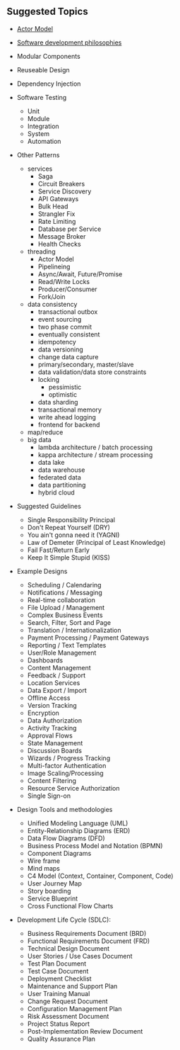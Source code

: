 
## Suggested Topics

- [Actor Model](https://en.wikipedia.org/wiki/Actor_model)
- [Software development philosophies](https://en.wikipedia.org/wiki/List_of_software_development_philosophies)

- Modular Components
- Reuseable Design
- Dependency Injection
- Software Testing
  - Unit
  - Module
  - Integration
  - System
  - Automation
- Other Patterns
  - services
    - Saga
    - Circuit Breakers
    - Service Discovery
    - API Gateways
    - Bulk Head
    - Strangler Fix
    - Rate Limiting
    - Database per Service
    - Message Broker
    - Health Checks
  - threading
    - Actor Model
    - Pipelineing
    - Async/Await, Future/Promise
    - Read/Write Locks
    - Producer/Consumer
    - Fork/Join
  - data consistency
    - transactional outbox
    - event sourcing
    - two phase commit
    - eventually consistent
    - idempotency
    - data versioning
    - change data capture
    - primary/secondary, master/slave
    - data validation/data store constraints
    - locking
      - pessimistic
      - optimistic
    - data sharding
    - transactional memory
    - write ahead logging
    - frontend for backend
  - map/reduce
  - big data
    - lambda architecture / batch processing
    - kappa architecture / stream processing
    - data lake
    - data warehouse
    - federated data
    - data partitioning
    - hybrid cloud
- Suggested Guidelines
  - Single Responsibility Principal
  - Don't Repeat Yourself (DRY)
  - You ain't gonna need it (YAGNI)
  - Law of Demeter (Principal of Least Knowledge)
  - Fail Fast/Return Early
  - Keep It Simple Stupid (KISS)
- Example Designs
  - Scheduling / Calendaring
  - Notifications / Messaging
  - Real-time collaboration
  - File Upload / Management
  - Complex Business Events
  - Search, Filter, Sort and Page
  - Translation / Internationalization
  - Payment Processing / Payment Gateways
  - Reporting / Text Templates
  - User/Role Management
  - Dashboards
  - Content Management
  - Feedback / Support
  - Location Services
  - Data Export / Import
  - Offline Access
  - Version Tracking
  - Encryption
  - Data Authorization
  - Activity Tracking
  - Approval Flows
  - State Management
  - Discussion Boards
  - Wizards / Progress Tracking
  - Multi-factor Authentication
  - Image Scaling/Processing
  - Content Filtering
  - Resource Service Authorization
  - Single Sign-on
- Design Tools and methodologies 
  - Unified Modeling Language (UML)
  - Entity-Relationship Diagrams (ERD)
  - Data Flow Diagrams (DFD)
  - Business Process Model and Notation (BPMN)
  - Component Diagrams
  - Wire frame
  - Mind maps
  - C4 Model (Context, Container, Component, Code)
  - User Journey Map
  - Story boarding
  - Service Blueprint
  - Cross Functional Flow Charts

- Development Life Cycle (SDLC):
  - Business Requirements Document (BRD)
  - Functional Requirements Document (FRD)
  - Technical Design Document
  - User Stories / Use Cases Document
  - Test Plan Document
  - Test Case Document
  - Deployment Checklist
  - Maintenance and Support Plan
  - User Training Manual
  - Change Request Document
  - Configuration Management Plan
  - Risk Assessment Document
  - Project Status Report
  - Post-Implementation Review Document
  - Quality Assurance Plan
